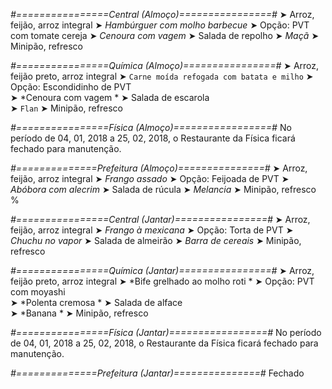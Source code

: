 
*#================Central (Almoço)================#*
➤ Arroz, feijão, arroz integral
➤ *Hambúrguer com molho barbecue*
➤ Opção: PVT com tomate cereja
➤ *Cenoura com vagem*
➤ Salada de repolho
➤ *Maçã*
➤ Minipão, refresco

*#================Química (Almoço)================#*
➤ Arroz, feijão preto, arroz integral
➤ `Carne moída refogada com batata e milho`
➤ Opção: Escondidinho de PVT  
➤ *Cenoura com vagem  *
➤ Salada de escarola  
➤ `Flan`
➤ Minipão, refresco

*#================Física (Almoço)=================#*
No período de 04, 01, 2018 a 25, 02, 2018, o Restaurante da Física ficará fechado para manutenção.

*#==============Prefeitura (Almoço)===============#*
➤ Arroz, feijão, arroz integral 
➤ *Frango assado*
➤ Opção: Feijoada de PVT
➤ *Abóbora com alecrim*
➤ Salada de rúcula
➤ *Melancia*
➤ Minipão, refresco
%

*#================Central (Jantar)================#*
➤ Arroz, feijão, arroz integral
➤ *Frango à mexicana*
➤ Opção: Torta de PVT
➤ *Chuchu no vapor*
➤ Salada de almeirão
➤ *Barra de cereais*
➤ Minipão, refresco

*#================Química (Jantar)================#*
➤ Arroz, feijão preto, arroz integral
➤ *Bife grelhado ao molho roti *
➤ Opção: PVT com moyashi    
➤ *Polenta cremosa *
➤ Salada de alface     
➤ *Banana  *
➤ Minipão, refresco

*#================Física (Jantar)=================#*
No período de 04, 01, 2018 a 25, 02, 2018, o Restaurante da Física ficará fechado para manutenção.

*#==============Prefeitura (Jantar)===============#*
Fechado
